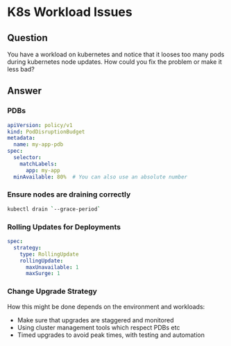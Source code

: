 # K8s Workload Issues

## Question

You have a workload on kubernetes and notice that it looses too many
pods during kubernetes node updates.
How could you fix the problem or make it less bad?

## Answer

### PDBs

```yaml
apiVersion: policy/v1
kind: PodDisruptionBudget
metadata:
  name: my-app-pdb
spec:
  selector:
    matchLabels:
      app: my-app
  minAvailable: 80%  # You can also use an absolute number
```

### Ensure nodes are draining correctly

```bash
kubectl drain `--grace-period`
```

### Rolling Updates for Deployments

```yaml
spec:
  strategy:
    type: RollingUpdate
    rollingUpdate:
      maxUnavailable: 1
      maxSurge: 1
```

### Change Upgrade Strategy

How this might be done depends on the environment and workloads:

* Make sure that upgrades are staggered and monitored
* Using cluster management tools which respect PDBs etc
* Timed upgrades to avoid peak times, with testing and automation

